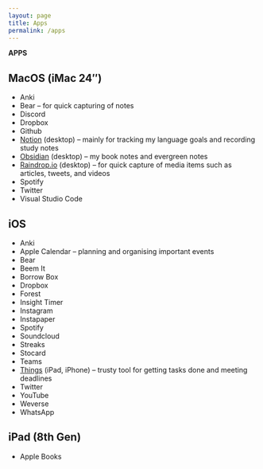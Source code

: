 ```yaml
---
layout: page
title: Apps
permalink: /apps
---
```


<b>APPS</b>

## MacOS (iMac 24″)

- Anki
- Bear – for quick capturing of notes
- Discord
- Dropbox
- Github
- [Notion](https://www.notion.so/) (desktop) – mainly for tracking my language goals and recording study notes
- [Obsidian](https://obsidian.md/) (desktop) – my book notes and evergreen notes
- [Raindrop.io](https://raindrop.io/) (desktop) – for quick capture of media items such as articles, tweets, and videos
- Spotify
- Twitter
- Visual Studio Code


## iOS

- Anki
- Apple Calendar – planning and organising important events
- Bear
- Beem It
- Borrow Box
- Dropbox
- Forest
- Insight Timer
- Instagram
- Instapaper
- Spotify
- Soundcloud
- Streaks
- Stocard
- Teams
- [Things](https://culturedcode.com/things/) (iPad, iPhone) – trusty tool for getting tasks done and meeting deadlines
- Twitter
- YouTube
- Weverse
- WhatsApp


## iPad (8th Gen)

- Apple Books



<style>
  .wrapper {
    max-width: 58em;
  }
</style>